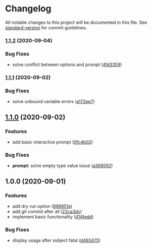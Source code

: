 # Changelog

All notable changes to this project will be documented in this file. See [standard-version](https://github.com/conventional-changelog/standard-version) for commit guidelines.

### [1.1.2](https://gitlab.com/nekofar/git-cc/compare/v1.1.1...v1.1.2) (2020-09-04)


### Bug Fixes

* solve conflict between options and prompt ([4fd3359](https://gitlab.com/nekofar/git-cc/commit/4fd3359c4e251b2a6ac18d31bae28a9b1b745a98))

### [1.1.1](https://gitlab.com/nekofar/git-conventional-commit/compare/v1.1.0...v1.1.1) (2020-09-02)


### Bug Fixes

* solve unbound variable errors ([a172ee7](https://gitlab.com/nekofar/git-conventional-commit/commit/a172ee7ab2adac34003876450da2d46454f55604))

## [1.1.0](https://gitlab.com/nekofar/git-conventional-commit/compare/v1.0.0...v1.1.0) (2020-09-02)


### Features

* add basic interactive prompt ([0fc4b02](https://gitlab.com/nekofar/git-conventional-commit/commit/0fc4b0273fe51b4d32c4a251a652b490012e4fed))


### Bug Fixes

* **prompt:** solve empty type value issue ([a368592](https://gitlab.com/nekofar/git-conventional-commit/commit/a368592fc8a44db8ee7edb6218c48b4277d3b8d0))

## 1.0.0 (2020-09-01)


### Features

* add dry run option ([896851e](https://gitlab.com/nekofar/git-conventional-commit/commit/896851ee72577dc208b0414c5242142e2049ad7f))
* add git commit after all ([22ca3dc](https://gitlab.com/nekofar/git-conventional-commit/commit/22ca3dc440c65a35a9d2e1ac787b0f1b3811f09c))
* implement basic functionality ([414fedd](https://gitlab.com/nekofar/git-conventional-commit/commit/414fedd7da95536ab151373db47825fe68fecef0))


### Bug Fixes

* display usage after subject fatal ([d492475](https://gitlab.com/nekofar/git-conventional-commit/commit/d49247561c505f61046a4d8085d246a888fa188d))
